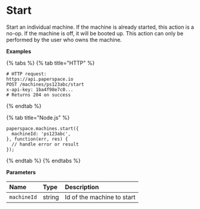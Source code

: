 # Start

Start an individual machine. If the machine is already started, this action is a no-op. If the machine is off, it will be booted up. This action can only be performed by the user who owns the machine.

**Examples**

{% tabs %}
{% tab title="HTTP" %}
```text
# HTTP request:
https://api.paperspace.io
POST /machines/ps123abc/start
x-api-key: 1ba4f98e7c0...
# Returns 204 on success
```
{% endtab %}

{% tab title="Node.js" %}
```text
paperspace.machines.start({
  machineId: 'ps123abc',
}, function(err, res) {
  // handle error or result
});
```
{% endtab %}
{% endtabs %}

**Parameters**

| Name | Type | Description |
| :--- | :--- | :--- |
| `machineId` | string | Id of the machine to start |



